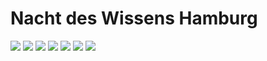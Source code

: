 Nacht des Wissens Hamburg
======================

![](https://raw.github.com/AppWerft/Nacht-des-Wissens/master/screens/ndw0.png)
![](https://raw.github.com/AppWerft/Nacht-des-Wissens/master/screens/ndw1.png)
![](https://raw.github.com/AppWerft/Nacht-des-Wissens/master/screens/ndw2.png)
![](https://raw.github.com/AppWerft/Nacht-des-Wissens/master/screens/ndw3.png)
![](https://raw.github.com/AppWerft/Nacht-des-Wissens/master/screens/ndw4.png)
![](https://raw.github.com/AppWerft/Nacht-des-Wissens/master/screens/ndw5.png)
![](https://raw.github.com/AppWerft/Nacht-des-Wissens/master/screens/ndw6.png)